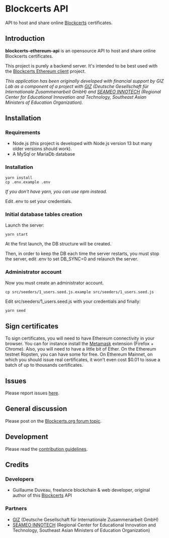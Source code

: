 # Blockcerts API

API to host and share online [Blockcerts](https://www.blockcerts.org) certificates.

## Introduction

**blockcerts-ethereum-api** is an opensource API to host and share online Blockcerts certificates.

This project is purely a backend server. It's intended to be best used with the [Blockcerts Ethereum client](https://github.com/guix77/blockcerts-ethereum-client) project.

*This application has been originally developed with financial support by GIZ Lab as a component of a project with [GIZ](https://www.giz.de/en/html/index.html) (Deutsche Gesellschaft für Internationale Zusammenarbeit GmbH) and [SEAMEO INNOTECH](https://www.seameo-innotech.org/) (Regional Center for Educational Innovation and Technology, Southeast Asian Ministers of Education Organization).*

## Installation

### Requirements

+ Node.js (this project is developed with Node.js version 13 but many older versions should work).
+ A MySql or MariaDb database

### Installation

````
yarn install
cp .env.example .env
````

*If you don't have yarn, you can use npm instead.*

Edit .env to set your credentials.

### Initial database tables creation

Launch the server:

````
yarn start
````

At the first launch, the DB structure will be created.

Then, in order to keep the DB each time the server restarts, you must stop the server, edit .env to set DB_SYNC=0 and relaunch the server.

### Administrator account

Now you must create an administrator account.

````
cp src/seeders/1_users.seed.js.example src/seeders/1_users.seed.js
````

Edit src/seeders/1_users.seed.js with your credentials and finally:

````
yarn seed
````

## Sign certificates

To sign certificates, you will need to have Ethereum connectivity in your browser. You can for instance install the [Metamask](https://metamask.io/) extension (Firefox + Chrome). Also, you will need to have a little bit of Ether. On the Ethereum testnet Ropsten, you can have some for free. On Ethereum Mainnet, on which you should issue real certificates, it won't even cost $0.01 to issue a batch of up to thousands certificates.

## Issues

Please report issues [here](https://github.com/guix77/blockcerts-api/issues).

## General discussion

Please post on the [Blockcerts.org forum topic](https://community.blockcerts.org/t/TODO).

## Development

Please read the [contribution guidelines](CONTRIBUTING.md).

## Credits

### Developers

+ Guillaume Duveau, freelance blockchain & web developer, original author of this [Blockcerts](https://guillaumeduveau.com/en/blockcerts) API

### Partners

+ [GIZ](https://www.giz.de/en/html/index.html) (Deutsche Gesellschaft für Internationale Zusammenarbeit GmbH)
+ [SEAMEO INNOTECH](https://www.seameo-innotech.org/) (Regional Center for Educational Innovation and Technology, Southeast Asian Ministers of Education Organization)
